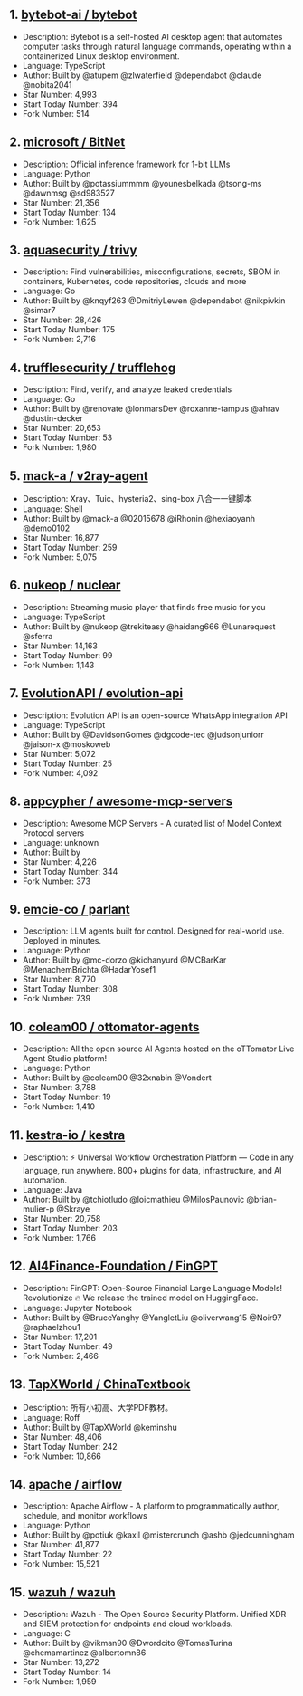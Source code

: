 ## 1. [bytebot-ai / bytebot](https://github.com/bytebot-ai/bytebot)
- Description: Bytebot is a self-hosted AI desktop agent that automates computer tasks through natural language commands, operating within a containerized Linux desktop environment.
- Language: TypeScript
- Author: Built by @atupem @zlwaterfield @dependabot @claude @nobita2041
- Star Number: 4,993
- Start Today Number: 394
- Fork Number: 514

## 2. [microsoft / BitNet](https://github.com/microsoft/BitNet)
- Description: Official inference framework for 1-bit LLMs
- Language: Python
- Author: Built by @potassiummmm @younesbelkada @tsong-ms @dawnmsg @sd983527
- Star Number: 21,356
- Start Today Number: 134
- Fork Number: 1,625

## 3. [aquasecurity / trivy](https://github.com/aquasecurity/trivy)
- Description: Find vulnerabilities, misconfigurations, secrets, SBOM in containers, Kubernetes, code repositories, clouds and more
- Language: Go
- Author: Built by @knqyf263 @DmitriyLewen @dependabot @nikpivkin @simar7
- Star Number: 28,426
- Start Today Number: 175
- Fork Number: 2,716

## 4. [trufflesecurity / trufflehog](https://github.com/trufflesecurity/trufflehog)
- Description: Find, verify, and analyze leaked credentials
- Language: Go
- Author: Built by @renovate @lonmarsDev @roxanne-tampus @ahrav @dustin-decker
- Star Number: 20,653
- Start Today Number: 53
- Fork Number: 1,980

## 5. [mack-a / v2ray-agent](https://github.com/mack-a/v2ray-agent)
- Description: Xray、Tuic、hysteria2、sing-box 八合一一键脚本
- Language: Shell
- Author: Built by @mack-a @02015678 @iRhonin @hexiaoyanh @demo0102
- Star Number: 16,877
- Start Today Number: 259
- Fork Number: 5,075

## 6. [nukeop / nuclear](https://github.com/nukeop/nuclear)
- Description: Streaming music player that finds free music for you
- Language: TypeScript
- Author: Built by @nukeop @trekiteasy @haidang666 @Lunarequest @sferra
- Star Number: 14,163
- Start Today Number: 99
- Fork Number: 1,143

## 7. [EvolutionAPI / evolution-api](https://github.com/EvolutionAPI/evolution-api)
- Description: Evolution API is an open-source WhatsApp integration API
- Language: TypeScript
- Author: Built by @DavidsonGomes @dgcode-tec @judsonjuniorr @jaison-x @moskoweb
- Star Number: 5,072
- Start Today Number: 25
- Fork Number: 4,092

## 8. [appcypher / awesome-mcp-servers](https://github.com/appcypher/awesome-mcp-servers)
- Description: Awesome MCP Servers - A curated list of Model Context Protocol servers
- Language: unknown
- Author: Built by 
- Star Number: 4,226
- Start Today Number: 344
- Fork Number: 373

## 9. [emcie-co / parlant](https://github.com/emcie-co/parlant)
- Description: LLM agents built for control. Designed for real-world use. Deployed in minutes.
- Language: Python
- Author: Built by @mc-dorzo @kichanyurd @MCBarKar @MenachemBrichta @HadarYosef1
- Star Number: 8,770
- Start Today Number: 308
- Fork Number: 739

## 10. [coleam00 / ottomator-agents](https://github.com/coleam00/ottomator-agents)
- Description: All the open source AI Agents hosted on the oTTomator Live Agent Studio platform!
- Language: Python
- Author: Built by @coleam00 @32xnabin @Vondert
- Star Number: 3,788
- Start Today Number: 19
- Fork Number: 1,410

## 11. [kestra-io / kestra](https://github.com/kestra-io/kestra)
- Description: ⚡ Universal Workflow Orchestration Platform — Code in any language, run anywhere. 800+ plugins for data, infrastructure, and AI automation.
- Language: Java
- Author: Built by @tchiotludo @loicmathieu @MilosPaunovic @brian-mulier-p @Skraye
- Star Number: 20,758
- Start Today Number: 203
- Fork Number: 1,766

## 12. [AI4Finance-Foundation / FinGPT](https://github.com/AI4Finance-Foundation/FinGPT)
- Description: FinGPT: Open-Source Financial Large Language Models! Revolutionize 🔥 We release the trained model on HuggingFace.
- Language: Jupyter Notebook
- Author: Built by @BruceYanghy @YangletLiu @oliverwang15 @Noir97 @raphaelzhou1
- Star Number: 17,201
- Start Today Number: 49
- Fork Number: 2,466

## 13. [TapXWorld / ChinaTextbook](https://github.com/TapXWorld/ChinaTextbook)
- Description: 所有小初高、大学PDF教材。
- Language: Roff
- Author: Built by @TapXWorld @keminshu
- Star Number: 48,406
- Start Today Number: 242
- Fork Number: 10,866

## 14. [apache / airflow](https://github.com/apache/airflow)
- Description: Apache Airflow - A platform to programmatically author, schedule, and monitor workflows
- Language: Python
- Author: Built by @potiuk @kaxil @mistercrunch @ashb @jedcunningham
- Star Number: 41,877
- Start Today Number: 22
- Fork Number: 15,521

## 15. [wazuh / wazuh](https://github.com/wazuh/wazuh)
- Description: Wazuh - The Open Source Security Platform. Unified XDR and SIEM protection for endpoints and cloud workloads.
- Language: C
- Author: Built by @vikman90 @Dwordcito @TomasTurina @chemamartinez @albertomn86
- Star Number: 13,272
- Start Today Number: 14
- Fork Number: 1,959